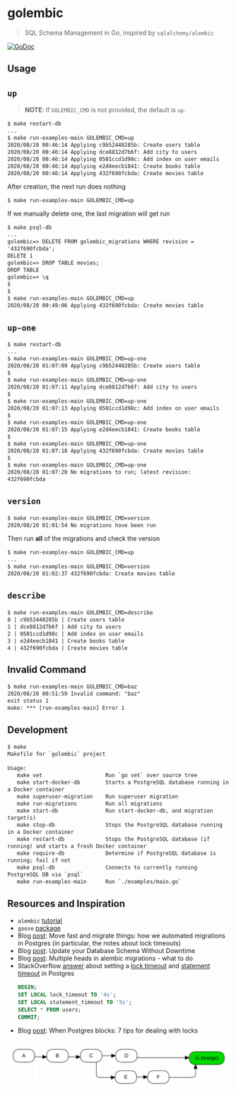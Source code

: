 # golembic

> SQL Schema Management in Go, inspired by `sqlalchemy/alembic`

[![GoDoc][11]][12]

## Usage

## `up`

> **NOTE**: If `GOLEMBIC_CMD` is not provided, the default is `up`.

```
$ make restart-db
...
$ make run-examples-main GOLEMBIC_CMD=up
2020/08/20 00:46:14 Applying c9b52448285b: Create users table
2020/08/20 00:46:14 Applying dce8812d7b6f: Add city to users
2020/08/20 00:46:14 Applying 0501ccd1d98c: Add index on user emails
2020/08/20 00:46:14 Applying e2d4eecb1841: Create books table
2020/08/20 00:46:14 Applying 432f690fcbda: Create movies table
```

After creation, the next run does nothing

```
$ make run-examples-main GOLEMBIC_CMD=up
```

If we manually delete one, the last migration will get run

```
$ make psql-db
...
golembic=> DELETE FROM golembic_migrations WHERE revision = '432f690fcbda';
DELETE 1
golembic=> DROP TABLE movies;
DROP TABLE
golembic=> \q
$
$
$ make run-examples-main GOLEMBIC_CMD=up
2020/08/20 00:49:06 Applying 432f690fcbda: Create movies table
```

## `up-one`

```
$ make restart-db
...
$ make run-examples-main GOLEMBIC_CMD=up-one
2020/08/20 01:07:09 Applying c9b52448285b: Create users table
$
$ make run-examples-main GOLEMBIC_CMD=up-one
2020/08/20 01:07:11 Applying dce8812d7b6f: Add city to users
$
$ make run-examples-main GOLEMBIC_CMD=up-one
2020/08/20 01:07:13 Applying 0501ccd1d98c: Add index on user emails
$
$ make run-examples-main GOLEMBIC_CMD=up-one
2020/08/20 01:07:15 Applying e2d4eecb1841: Create books table
$
$ make run-examples-main GOLEMBIC_CMD=up-one
2020/08/20 01:07:18 Applying 432f690fcbda: Create movies table
$
$ make run-examples-main GOLEMBIC_CMD=up-one
2020/08/20 01:07:20 No migrations to run; latest revision: 432f690fcbda
```

## `version`

```
$ make run-examples-main GOLEMBIC_CMD=version
2020/08/20 01:01:54 No migrations have been run
```

Then run **all** of the migrations and check the version

```
$ make run-examples-main GOLEMBIC_CMD=up
...
$ make run-examples-main GOLEMBIC_CMD=version
2020/08/20 01:02:37 432f690fcbda: Create movies table
```

## `describe`

```
$ make run-examples-main GOLEMBIC_CMD=describe
0 | c9b52448285b | Create users table
1 | dce8812d7b6f | Add city to users
2 | 0501ccd1d98c | Add index on user emails
3 | e2d4eecb1841 | Create books table
4 | 432f690fcbda | Create movies table
```

## Invalid Command

```
$ make run-examples-main GOLEMBIC_CMD=baz
2020/08/20 00:51:59 Invalid command: "baz"
exit status 1
make: *** [run-examples-main] Error 1
```

## Development

```
$ make
Makefile for `golembic` project

Usage:
   make vet                    Run `go vet` over source tree
   make start-docker-db        Starts a PostgreSQL database running in a Docker container
   make superuser-migration    Run superuser migration
   make run-migrations         Run all migrations
   make start-db               Run start-docker-db, and migration target(s)
   make stop-db                Stops the PostgreSQL database running in a Docker container
   make restart-db             Stops the PostgreSQL database (if running) and starts a fresh Docker container
   make require-db             Determine if PostgreSQL database is running; fail if not
   make psql-db                Connects to currently running PostgreSQL DB via `psql`
   make run-examples-main      Run `./examples/main.go`

```

## Resources and Inspiration

-   `alembic` [tutorial][1]
-   `goose` [package][2]
-   Blog [post][3]: Move fast and migrate things: how we automated migrations
    in Postgres (in particular, the notes about lock timeouts)
-   Blog [post][4]: Update your Database Schema Without Downtime
-   Blog [post][5]: Multiple heads in alembic migrations - what to do
-   StackOverflow [answer][7] about setting a [lock timeout][8] and
    [statement timeout][9] in Postgres
    ```sql
    BEGIN;
    SET LOCAL lock_timeout TO '4s';
    SET LOCAL statement_timeout TO '5s';
    SELECT * FROM users;
    COMMIT;
    ```
-   Blog [post][10]: When Postgres blocks: 7 tips for dealing with locks

![Multiple Revision Heads][6]

[1]: https://alembic.sqlalchemy.org/en/latest/tutorial.html
[2]: https://github.com/pressly/goose
[3]: https://benchling.engineering/move-fast-and-migrate-things-how-we-automated-migrations-in-postgres-d60aba0fc3d4
[4]: https://thorben-janssen.com/update-database-schema-without-downtime/
[5]: https://blog.jerrycodes.com/multiple-heads-in-alembic-migrations/
[6]: images/multiple-heads.png
[7]: https://stackoverflow.com/a/20963803/1068170
[8]: https://www.postgresql.org/docs/current/runtime-config-client.html#GUC-LOCK-TIMEOUT
[9]: https://www.postgresql.org/docs/current/runtime-config-client.html#GUC-STATEMENT-TIMEOUT
[10]: https://www.citusdata.com/blog/2018/02/22/seven-tips-for-dealing-with-postgres-locks/
[11]: https://godoc.org/github.com/dhermes/golembic?status.svg
[12]: https://godoc.org/github.com/dhermes/golembic
